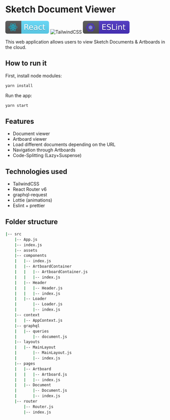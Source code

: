 # Sketch Document Viewer
![React](https://github.com/aleen42/badges/raw/master/src/react.svg) ![TailwindCSS](https://badges.aleen42.com/src/tailwindcss.svg) ![Eslint](https://github.com/aleen42/badges/raw/master/src/eslint.svg)

This web application allows users to view Sketch Documents & Artboards in the cloud.

## How to run it
First, install node modules:
```sh
yarn install
```
Run the app:
```sh
yarn start
```

## Features

- Document viewer
- Artboard viewer
- Load different documents depending on the URL
- Navigation through Artboards
- Code-Splitting (Lazy+Suspense)

## Technologies used

- TailwindCSS
- React Router v6
- graphql-request
- Lottie (animations)
- Eslint + prettier

## Folder structure
```sh
|-- src
    |-- App.js
    |-- index.js
    |-- assets
    |-- components
    |   |-- index.js
    |   |-- ArtboardContainer
    |   |   |-- ArtboardContainer.js
    |   |   |-- index.js
    |   |-- Header
    |   |   |-- Header.js
    |   |   |-- index.js
    |   |-- Loader
    |       |-- Loader.js
    |       |-- index.js
    |-- context
    |   |-- AppContext.js
    |-- graphql
    |   |-- queries
    |       |-- document.js
    |-- layouts
    |   |-- MainLayout
    |       |-- MainLayout.js
    |       |-- index.js
    |-- pages
    |   |-- Artboard
    |   |   |-- Artboard.js
    |   |   |-- index.js
    |   |-- Document
    |       |-- Document.js
    |       |-- index.js
    |-- router
        |-- Router.js
        |-- index.js
```
